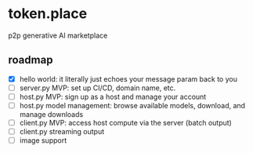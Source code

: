 # token.place
p2p generative AI marketplace

## roadmap

- [x] hello world: it literally just echoes your message param back to you
- [ ] server.py MVP: set up CI/CD, domain name, etc.
- [ ] host.py MVP: sign up as a host and manage your account
- [ ] host.py model management: browse available models, download, and manage downloads
- [ ] client.py MVP: access host compute via the server (batch output)
- [ ] client.py streaming output
- [ ] image support